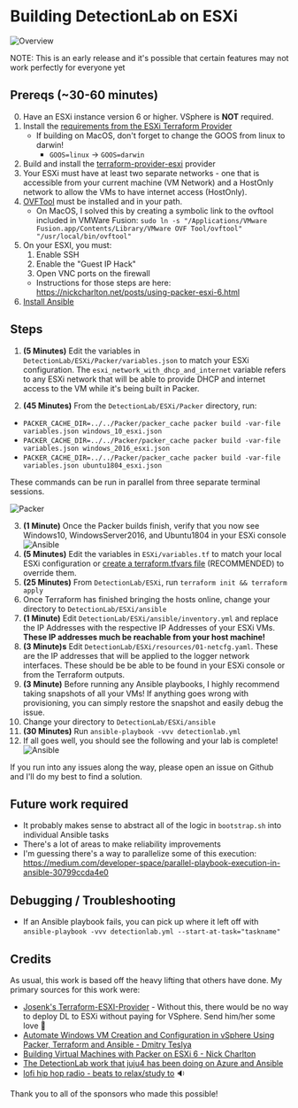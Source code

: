 # Building DetectionLab on ESXi
![Overview](https://github.com/clong/DetectionLab/blob/master/img/esxi_overview.jpeg?raw=true)

NOTE: This is an early release and it's possible that certain features may not work perfectly for everyone yet

## Prereqs (~30-60 minutes)
0. Have an ESXi instance version 6 or higher. VSphere is **NOT** required.
1. Install the [requirements from the ESXi Terraform Provider](https://github.com/josenk/terraform-provider-esxi#requirements)
    * If building on MacOS, don't forget to change the GOOS from linux to darwin!
        * `GOOS=linux` -> `GOOS=darwin`
2. Build and install the [terraform-provider-esxi](https://github.com/josenk/terraform-provider-esxi#building-the-provider) provider
3. Your ESXi must have at least two separate networks - one that is accessible from your current machine (VM Network) and a HostOnly network to allow the VMs to have internet access (HostOnly). 
4. [OVFTool](https://my.vmware.com/web/vmware/details?downloadGroup=OVFTOOL420&productId=618) must be installed and in your path. 
    * On MacOS, I solved this by creating a symbolic link to the ovftool included in VMWare Fusion: `sudo ln -s "/Applications/VMware Fusion.app/Contents/Library/VMware OVF Tool/ovftool" "/usr/local/bin/ovftool"`
5. On your ESXI, you must:
   1. Enable SSH
    2. Enable the "Guest IP Hack" 
    3. Open VNC ports on the firewall
    * Instructions for those steps are here: https://nickcharlton.net/posts/using-packer-esxi-6.html
6. [Install Ansible](https://docs.ansible.com/ansible/latest/installation_guide/intro_installation.html)

## Steps

1. **(5 Minutes)** Edit the variables in `DetectionLab/ESXi/Packer/variables.json` to match your ESXi configuration. The `esxi_network_with_dhcp_and_internet` variable refers to any ESXi network that will be able to provide DHCP and internet access to the VM while it's being built in Packer.

2. **(45 Minutes)** From the `DetectionLab/ESXi/Packer` directory, run:
* `PACKER_CACHE_DIR=../../Packer/packer_cache packer build -var-file variables.json windows_10_esxi.json`
* `PACKER_CACHE_DIR=../../Packer/packer_cache packer build -var-file variables.json windows_2016_esxi.json`
* `PACKER_CACHE_DIR=../../Packer/packer_cache packer build -var-file variables.json ubuntu1804_esxi.json`

These commands can be run in parallel from three separate terminal sessions.

![Packer](https://github.com/clong/DetectionLab/blob/master/img/esxi_packer.png?raw=true)

3. **(1 Minute)** Once the Packer builds finish, verify that you now see Windows10, WindowsServer2016, and Ubuntu1804 in your ESXi console
![Ansible](https://github.com/clong/DetectionLab/blob/master/img/esxi_console.png?raw=true)
4. **(5 Minutes)** Edit the variables in `ESXi/variables.tf` to match your local ESXi configuration or [create a terraform.tfvars file](https://www.terraform.io/docs/configuration/variables.html#variable-definitions-tfvars-files) (RECOMMENDED) to override them.
5. **(25 Minutes)** From `DetectionLab/ESXi`, run `terraform init && terraform apply`
6. Once Terraform has finished bringing the hosts online, change your directory to `DetectionLab/ESXi/ansible`
7. **(1 Minute)** Edit `DetectionLab/ESXi/ansible/inventory.yml` and replace the IP Addresses with the respective IP Addresses of your ESXi VMs. **These IP addresses much be reachable from your host machine!**
8. **(3 Minute)s** Edit `DetectionLab/ESXi/resources/01-netcfg.yaml`. These are the IP addresses that will be applied to the logger network interfaces. These should be be able to be found in your ESXi console or from the Terraform outputs.
9. **(3 Minute)** Before running any Ansible playbooks, I highly recommend taking snapshots of all your VMs! If anything goes wrong with provisioning, you can simply restore the snapshot and easily debug the issue.
10. Change your directory to `DetectionLab/ESXi/ansible`
11. **(30 Minutes)** Run `ansible-playbook -vvv detectionlab.yml` 
12. If all goes well, you should see the following and your lab is complete!
![Ansible](https://github.com/clong/DetectionLab/blob/master/img/esxi_ansible.png?raw=true)

If you run into any issues along the way, please open an issue on Github and I'll do my best to find a solution.

## Future work required
* It probably makes sense to abstract all of the logic in `bootstrap.sh` into individual Ansible tasks
* There's a lot of areas to make reliability improvements
* I'm guessing there's a way to parallelize some of this execution: https://medium.com/developer-space/parallel-playbook-execution-in-ansible-30799ccda4e0

## Debugging / Troubleshooting
* If an Ansible playbook fails, you can pick up where it left off with `ansible-playbook -vvv detectionlab.yml --start-at-task="taskname"`

## Credits
As usual, this work is based off the heavy lifting that others have done. My primary sources for this work were:
* [Josenk's Terraform-ESXI-Provider](https://github.com/josenk/terraform-provider-esxi) - Without this, there would be no way to deploy DL to ESXi without paying for VSphere. Send him/her some love 💌
* [Automate Windows VM Creation and Configuration in vSphere Using Packer, Terraform and Ansible - Dmitry Teslya](https://dteslya.engineer/automation/2019-02-19-configuring_vms_with_ansible/#setting-up-ansible)
* [Building Virtual Machines with Packer on ESXi 6 - Nick Charlton](https://nickcharlton.net/posts/using-packer-esxi-6.html) 
* [The DetectionLab work that juju4 has been doing on Azure and Ansible](https://github.com/juju4/DetectionLab/tree/devel-azureansible/Ansible)
* [lofi hip hop radio - beats to relax/study to](https://www.youtube.com/watch?v=5qap5aO4i9A) 🔉

Thank you to all of the sponsors who made this possible!
